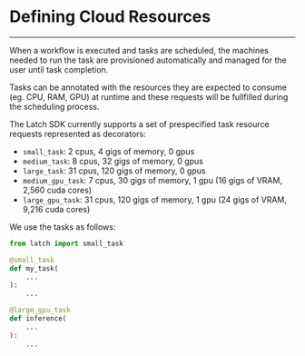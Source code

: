 # Defining Cloud Resources

---

When a workflow is executed and tasks are scheduled, the machines needed to run
the task are provisioned automatically and managed for the user until task
completion.

Tasks can be annotated with the resources they are expected to consume (eg. CPU,
RAM, GPU) at runtime and these requests will be fullfilled during the scheduling
process.

The Latch SDK currently supports a set of prespecified task resource requests
represented as decorators:

* `small_task`: 2 cpus, 4 gigs of memory, 0 gpus
* `medium_task`: 8 cpus, 32 gigs of memory, 0 gpus
* `large_task`: 31 cpus, 120 gigs of memory, 0 gpus
* `medium_gpu_task`: 7 cpus, 30 gigs of memory, 1 gpu (16 gigs of VRAM, 2,560 cuda cores)
* `large_gpu_task`: 31 cpus, 120 gigs of memory, 1 gpu (24 gigs of VRAM, 9,216 cuda cores)

We use the tasks as follows:

```python
from latch import small_task

@small_task
def my_task(
    ...
):
    ...

@large_gpu_task
def inference(
    ...
):
    ...
```
